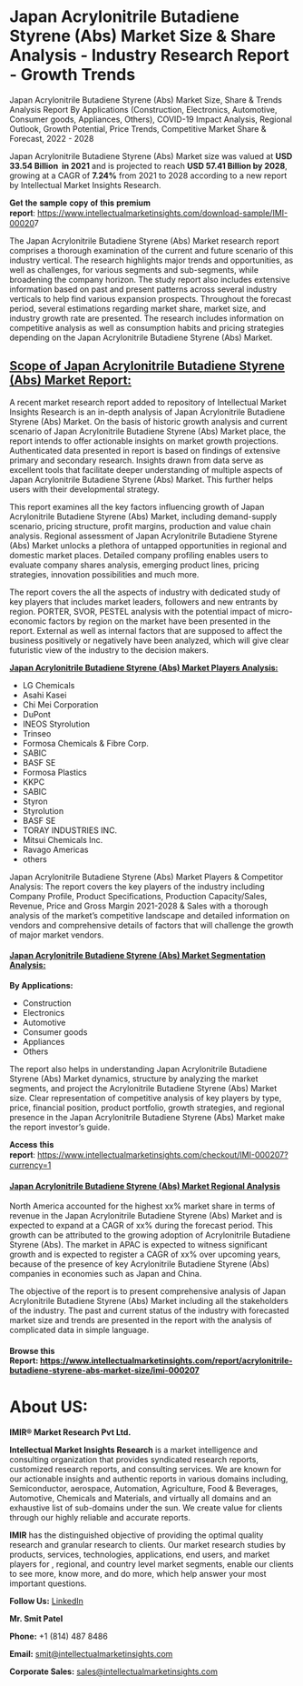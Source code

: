 <h1>Japan Acrylonitrile Butadiene Styrene (Abs) Market Size &amp; Share Analysis - Industry Research Report - Growth Trends</h1>
<p>Japan Acrylonitrile Butadiene Styrene (Abs) Market Size, Share &amp; Trends Analysis Report By Applications (Construction, Electronics, Automotive, Consumer goods, Appliances, Others), COVID-19 Impact Analysis, Regional Outlook, Growth Potential, Price Trends, Competitive Market Share &amp; Forecast, 2022 - 2028</p>
<p>Japan Acrylonitrile Butadiene Styrene (Abs) Market size was valued at&nbsp;<strong>USD 33.54 Billion&nbsp; in 2021</strong>&nbsp;and is projected to reach&nbsp;<strong>USD 57.41 Billion by 2028</strong>, growing at a CAGR of&nbsp;<strong>7.24%</strong>&nbsp;from 2021 to 2028 according to a new report by Intellectual Market Insights Research.</p>
<p>𝐆𝐞𝐭 𝐭𝐡𝐞 𝐬𝐚𝐦𝐩𝐥𝐞 𝐜𝐨𝐩𝐲 𝐨𝐟 𝐭𝐡𝐢𝐬 𝐩𝐫𝐞𝐦𝐢𝐮𝐦 𝐫𝐞𝐩𝐨𝐫𝐭:&nbsp;<a href="https://www.intellectualmarketinsights.com/download-sample/IMI-00020">https://www.intellectualmarketinsights.com/download-sample/IMI-00020</a>7</p>
<p>The Japan Acrylonitrile Butadiene Styrene (Abs) Market research report comprises a thorough examination of the current and future scenario of this industry vertical. The research highlights major trends and opportunities, as well as challenges, for various segments and sub-segments, while broadening the company horizon. The study report also includes extensive information based on past and present patterns across several industry verticals to help find various expansion prospects. Throughout the forecast period, several estimations regarding market share, market size, and industry growth rate are presented. The research includes information on competitive analysis as well as consumption habits and pricing strategies depending on the Japan Acrylonitrile Butadiene Styrene (Abs) Market.</p>
<h2><u>Scope of Japan Acrylonitrile Butadiene Styrene (Abs) Market Report:</u></h2>
<p>A recent market research report added to repository of Intellectual Market Insights Research is an in-depth analysis of Japan Acrylonitrile Butadiene Styrene (Abs) Market. On the basis of historic growth analysis and current scenario of Japan Acrylonitrile Butadiene Styrene (Abs) Market place, the report intends to offer actionable insights on market growth projections. Authenticated data presented in report is based on findings of extensive primary and secondary research. Insights drawn from data serve as excellent tools that facilitate deeper understanding of multiple aspects of Japan Acrylonitrile Butadiene Styrene (Abs) Market. This further helps users with their developmental strategy.</p>
<p>This report examines all the key factors influencing growth of Japan Acrylonitrile Butadiene Styrene (Abs) Market, including demand-supply scenario, pricing structure, profit margins, production and value chain analysis. Regional assessment of Japan Acrylonitrile Butadiene Styrene (Abs) Market unlocks a plethora of untapped opportunities in regional and domestic market places. Detailed company profiling enables users to evaluate company shares analysis, emerging product lines, pricing strategies, innovation possibilities and much more.</p>
<p>The report covers the all the aspects of industry with dedicated study of key players that includes market leaders, followers and new entrants by region. PORTER, SVOR, PESTEL analysis with the potential impact of micro-economic factors by region on the market have been presented in the report. External as well as internal factors that are supposed to affect the business positively or negatively have been analyzed, which will give clear futuristic view of the industry to the decision makers.</p>
<p><strong><u>Japan Acrylonitrile Butadiene Styrene (Abs) Market Players Analysis:</u></strong></p>
<ul>
<li>LG Chemicals</li>
<li>Asahi Kasei</li>
<li>Chi Mei Corporation</li>
<li>DuPont</li>
<li>INEOS Styrolution</li>
<li>Trinseo</li>
<li>Formosa Chemicals &amp; Fibre Corp.</li>
<li>SABIC&nbsp;</li>
<li>BASF SE&nbsp;</li>
<li>Formosa Plastics</li>
<li>KKPC</li>
<li>SABIC</li>
<li>Styron</li>
<li>Styrolution</li>
<li>BASF SE</li>
<li>TORAY INDUSTRIES INC.</li>
<li>Mitsui Chemicals Inc.</li>
<li>Ravago Americas&nbsp;</li>
<li>others</li>
</ul>
<p>Japan Acrylonitrile Butadiene Styrene (Abs) Market Players &amp; Competitor Analysis: The report covers the key players of the industry including Company Profile, Product Specifications, Production Capacity/Sales, Revenue, Price and Gross Margin 2021-2028 &amp; Sales with a thorough analysis of the market&rsquo;s competitive landscape and detailed information on vendors and comprehensive details of factors that will challenge the growth of major market vendors.</p>
<h4><strong><u>Japan Acrylonitrile Butadiene Styrene (Abs) Market Segmentation Analysis:</u></strong></h4>
<p><strong>By Applications:</strong></p>
<ul>
<li>Construction</li>
<li>Electronics</li>
<li>Automotive</li>
<li>Consumer goods</li>
<li>Appliances</li>
<li>Others</li>
</ul>
<p>The report also helps in understanding Japan Acrylonitrile Butadiene Styrene (Abs) Market dynamics, structure by analyzing the market segments, and project the Acrylonitrile Butadiene Styrene (Abs)&nbsp;Market size. Clear representation of competitive analysis of key players by type, price, financial position, product portfolio, growth strategies, and regional presence in the Japan Acrylonitrile Butadiene Styrene (Abs) Market make the report investor&rsquo;s guide.</p>
<p>𝐀𝐜𝐜𝐞𝐬𝐬 𝐭𝐡𝐢𝐬 𝐫𝐞𝐩𝐨𝐫𝐭:&nbsp;<a href="https://www.intellectualmarketinsights.com/checkout/IMI-000207?currency=1">https://www.intellectualmarketinsights.com/checkout/IMI-000207?currency=1</a>&nbsp;</p>
<h4><strong><u> Japan Acrylonitrile Butadiene Styrene (Abs) Market Regional Analysis</u></strong></h4>
<p>North America accounted for the highest xx% market share in terms of revenue in the Japan Acrylonitrile Butadiene Styrene (Abs) Market and is expected to expand at a CAGR of xx% during the forecast period. This growth can be attributed to the growing adoption of Acrylonitrile Butadiene Styrene (Abs). The market in APAC is expected to witness significant growth and is expected to register a CAGR of xx% over upcoming years, because of the presence of key Acrylonitrile Butadiene Styrene (Abs) companies in economies such as Japan and China.</p>
<p>The objective of the report is to present comprehensive analysis of Japan Acrylonitrile Butadiene Styrene (Abs) Market including all the stakeholders of the industry. The past and current status of the industry with forecasted market size and trends are presented in the report with the analysis of complicated data in simple language.</p>
<h4><strong>Browse this Report:&nbsp;<a href="https://www.intellectualmarketinsights.com/report/acrylonitrile-butadiene-styrene-abs-market-size/imi-000207">https://www.intellectualmarketinsights.com/report/acrylonitrile-butadiene-styrene-abs-market-size/imi-000207</a>&nbsp;</strong></h4>
<h1>About US:</h1>
<p><strong>IMIR&reg; Market Research Pvt Ltd.</strong></p>
<p><strong>Intellectual Market Insights Research</strong> is a market intelligence and consulting organization that provides syndicated research reports, customized research reports, and consulting services. We are known for our actionable insights and authentic reports in various domains including, Semiconductor, aerospace, Automation, Agriculture, Food &amp; Beverages, Automotive, Chemicals and Materials, and virtually all domains and an exhaustive list of sub-domains under the sun. We create value for clients through our highly reliable and accurate reports.</p>
<p><strong>IMIR</strong> has the distinguished objective of providing the optimal quality research and granular research to clients. Our market research studies by products, services, technologies, applications, end users, and market players for , regional, and country level market segments, enable our clients to see more, know more, and do more, which help answer your most important questions.</p>
<p><strong>Follow Us:</strong> <a href="https://www.linkedin.com/company/imir-marketresearch/">LinkedIn</a></p>
<p><strong>Mr. Smit Patel</strong></p>
<p><strong>Phone:</strong> +1 (814) 487 8486</p>
<p><strong>Email:</strong> <a href="mailto:smit@intellectualmarketinsights.com">smit@intellectualmarketinsights.com</a></p>
<p><strong>Corporate Sales:</strong> <a href="mailto:sales@intellectualmarketinsights.com">sales@intellectualmarketinsights.com</a></p>
<div>&nbsp;</div>
